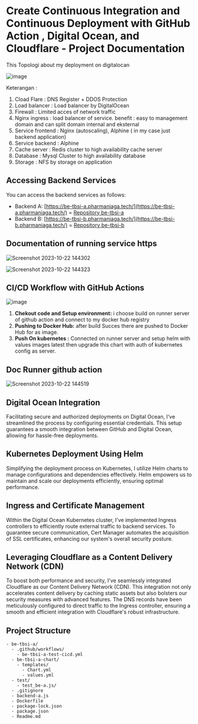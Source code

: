 # Create Continuous Integration and Continuous Deployment with GitHub Action , Digital Ocean, and Cloudflare - Project Documentation

This Topologi about my deployment on digitalocan 


![image](https://github.com/RiziqStankovic/be-tbsi-a/assets/86700754/50ba4bba-4695-4d19-9bde-a9976b2038e5)


Keterangan :
1. Cload Flare : DNS Register + DDOS Protection
2. Load balancer : Load balancer by DigitalOcean
3. Firewall : Limited acces of network traffic
4. Nginx ingress : load balancer of service. benefit : easy to management domain and can split domain internal and eksternal
5. Service frontend : Nginx (autoscaling), Alphine ( in my case just backend application) 
6. Service backend : Alphine
7. Cache server : Redis cluster to high availability cache server
8. Database : Mysql Cluster to high availability database
9. Storage : NFS by storage on application

## Accessing Backend Services

You can access the backend services as follows:

- Backend A: [https://be-tbsi-a.pharmaniaga.tech/](https://be-tbsi-a.pharmaniaga.tech/)  = [Repository be-tbsi-a](git@github.com:RiziqStankovic/be-tbsi-a.git )
- Backend B: [https://be-tbsi-b.pharmaniaga.tech/](https://be-tbsi-b.pharmaniaga.tech/) =  [Repository be-tbsi-b](git@github.com:RiziqStankovic/be-tbsi-b.git )

## Documentation of running service https

![Screenshot 2023-10-22 144302](https://github.com/RiziqStankovic/be-tbsi-a/assets/86700754/fdfb6c38-a32c-44bf-be27-52d2cc8572e9)


![Screenshot 2023-10-22 144323](https://github.com/RiziqStankovic/be-tbsi-a/assets/86700754/608a85bb-2712-4499-bb22-1aa50baf7bd3)


## CI/CD Workflow with GitHub Actions

![image](https://github.com/RiziqStankovic/be-tbsi-a/assets/86700754/84ce2040-ce51-4250-9284-c041f8ec32b2)


1. **Chekout code and Setup environment:** i choose build on runner server of github action and connect to my docker hub registry
2. **Pushing to Docker Hub:** after build Succes there are pushed to Docker Hub for as image.
3. **Push On kubernetes :** Connected on runner server and setup helm with values images latest then upgrade this chart with auth of kubernetes config as server.

## Doc Runner github action

![Screenshot 2023-10-22 144519](https://github.com/RiziqStankovic/be-tbsi-a/assets/86700754/2433879e-cb30-4041-9cd4-0aafb5d06e8f)


## Digital Ocean Integration

Facilitating secure and authorized deployments on Digital Ocean, I've streamlined the process by configuring essential credentials. This setup guarantees a smooth integration between GitHub and Digital Ocean, allowing for hassle-free deployments.

## Kubernetes Deployment Using Helm

Simplifying the deployment process on Kubernetes, I utilize Helm charts to manage configurations and dependencies effectively. Helm empowers us to maintain and scale our deployments efficiently, ensuring optimal performance.

## Ingress and Certificate Management

Within the Digital Ocean Kubernetes cluster, I've implemented Ingress controllers to efficiently route external traffic to backend services. To guarantee secure communication, Cert Manager automates the acquisition of SSL certificates, enhancing our system's overall security posture.

## Leveraging Cloudflare as a Content Delivery Network (CDN)

To boost both performance and security, I've seamlessly integrated Cloudflare as our Content Delivery Network (CDN). This integration not only accelerates content delivery by caching static assets but also bolsters our security measures with advanced features. The DNS records have been meticulously configured to direct traffic to the Ingress controller, ensuring a smooth and efficient integration with Cloudflare's robust infrastructure.

## Project Structure


```
- be-tbsi-a/
  - .github/workflows/
    - be-tbsi-a-test-cicd.yml
  - be-tbsi-a-chart/
    - templates/
      - Chart.yml
      - values.yml
  - test/
    - test_be-a.js/
  - .gitignore
  - backend-a.js
  - Dockerfile
  - package-lock.json
  - package.json
  - Readme.md
```
